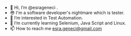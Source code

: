 - 👋 Hi, I’m @esrageneci .
- 😎 I'm a software developer's nightmare which is tester.
- 👀 I’m interested in Test Automation.
- 🌱 I’m currently learning Selenium, Java Script and Linux.
- 📫 How to reach me esra.geneci@gmail.com

<!---
esrageneci/esrageneci is a ✨ special ✨ repository because its `README.md` (this file) appears on your GitHub profile.
You can click the Preview link to take a look at your changes.
--->
